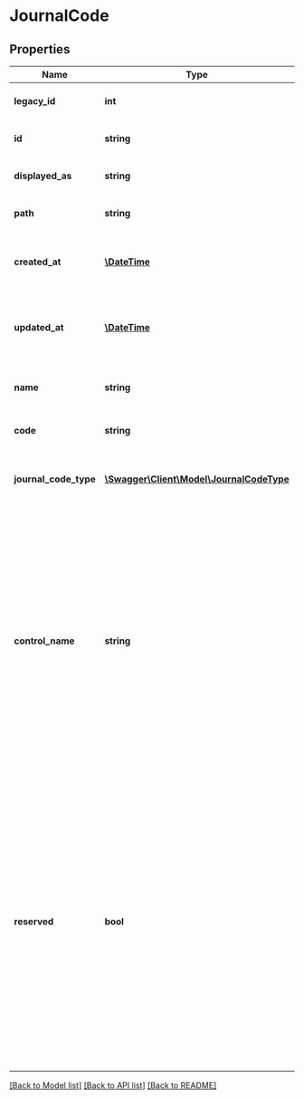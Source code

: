 # JournalCode

## Properties
Name | Type | Description | Notes
------------ | ------------- | ------------- | -------------
**legacy_id** | **int** | The legacy ID for the item | [optional] 
**id** | **string** | The unique identifier for the item | [optional] 
**displayed_as** | **string** | The name of the resource | [optional] 
**path** | **string** | The API path for the resource | [optional] 
**created_at** | [**\DateTime**](\DateTime.md) | The datetime when the item was created | [optional] 
**updated_at** | [**\DateTime**](\DateTime.md) | The datetime when the item was last updated | [optional] 
**name** | **string** | The name of the journal code | [optional] 
**code** | **string** | The code of the journal code | [optional] 
**journal_code_type** | [**\Swagger\Client\Model\JournalCodeType**](JournalCodeType.md) | The journal code type of the journal code | [optional] 
**control_name** | **string** | The control name of the journal code  Control names are identifiers for a journal codes with a specific meaning. Some examples are &#x60;AC&#x60; for purchases, &#x60;VE&#x60; for sales, &#x60;OD&#x60; for other transactions and &#x60;REPBAL&#x60; for opening balances. | [optional] 
**reserved** | **bool** | Indicates whether the journal code is reserved.  Reserved journal codes cannot be deleted. A journal code is reserved when it has a control name. Please note that journal codes can also not be deleted when there is any journal that is using the code. | [optional] 

[[Back to Model list]](../README.md#documentation-for-models) [[Back to API list]](../README.md#documentation-for-api-endpoints) [[Back to README]](../README.md)



